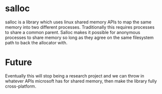 
# salloc

salloc is a library which uses linux shared memory APIs to map
the same memory into two different processes. Traditionally this requires
processes to share a common parent. Salloc makes it possible for anonymous
processes to share memory so long as they agree on the same filesystem path
to back the allocator with.

# Future

Eventually this will stop being a research project and we can throw in whatever
APIs microsoft has for shared memory, then make the library fully cross-platform.


